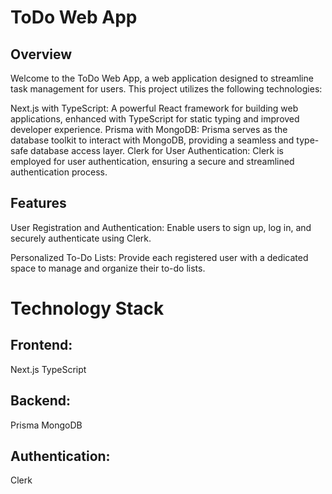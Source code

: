 # ToDo Web App

## Overview
Welcome to the ToDo Web App, a web application designed to streamline task management for users. This project utilizes the following technologies:

Next.js with TypeScript: A powerful React framework for building web applications, enhanced with TypeScript for static typing and improved developer experience.
Prisma with MongoDB: Prisma serves as the database toolkit to interact with MongoDB, providing a seamless and type-safe database access layer.
Clerk for User Authentication: Clerk is employed for user authentication, ensuring a secure and streamlined authentication process.

## Features
User Registration and Authentication: Enable users to sign up, log in, and securely authenticate using Clerk.

Personalized To-Do Lists: Provide each registered user with a dedicated space to manage and organize their to-do lists.

# Technology Stack
## Frontend:
Next.js
TypeScript

## Backend:
Prisma
MongoDB

## Authentication:
Clerk
